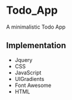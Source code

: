 # Todo_App
A minimalistic Todo App

## Implementation
* Jquery
* CSS
* JavaScript
* UIGradients
* Font Awesome
* HTML
